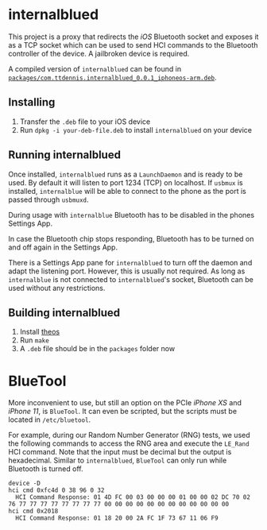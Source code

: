 # internalblued 
This project is a proxy that redirects the *iOS* Bluetooth socket and exposes it as a
TCP socket which can be used to send HCI commands to the Bluetooth controller of the device.
A jailbroken device is required.

A compiled version of `internalblued` can be found in [`packages/com.ttdennis.internalblued_0.0.1_iphoneos-arm.deb`](packages/com.ttdennis.internalblued_0.0.1_iphoneos-arm.deb).

## Installing
1. Transfer the `.deb` file to your iOS device
2. Run `dpkg -i your-deb-file.deb` to install `internalblued` on your device

## Running internalblued
Once installed, `internalblued` runs as a `LaunchDaemon` and is ready to be used. By default it will listen to port 1234 (TCP) on localhost. If `usbmux` is installed, `internalblue` will be able to connect to the phone as the port is passed through `usbmuxd`.

During usage with `internalblue` Bluetooth has to be disabled in the phones Settings App.

In case the Bluetooth chip stops responding, Bluetooth has to be turned on and off again in the Settings App.

There is a Settings App pane for `internalblued` to turn off the daemon and adapt the listening port. However, this is usually not required. As long as `internalblue` is not connected to `internalblued`'s socket, Bluetooth can be used without any restrictions.

## Building internalblued
1. Install [theos](https://github.com/theos/theos)
2. Run `make`
3. A `.deb` file should be in the `packages` folder now


# BlueTool

More inconvenient to use, but still an option on the PCIe *iPhone XS* and *iPhone 11*, is `BlueTool`.
It can even be scripted, but the scripts must be located in `/etc/bluetool`.

For example, during our Random Number Generator (RNG) tests, we used the following commands
to access the RNG area and execute the `LE_Rand` HCI command. Note that the input must be
decimal but the output is hexadecimal. Similar to `internalblued`, `BlueTool` can only
run while Bluetooth is turned off.

```
device -D
hci cmd 0xfc4d 0 38 96 0 32
  HCI Command Response: 01 4D FC 00 03 00 00 00 01 00 00 02 DC 70 02 76 77 77 77 77 77 77 77 77 00 00 00 00 00 00 00 00 00 00 00 00 
hci cmd 0x2018
  HCI Command Response: 01 18 20 00 2A FC 1F 73 67 11 06 F9
```